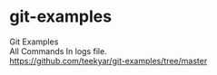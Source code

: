 # git-examples
Git Examples<br>
All Commands In logs file.<br>
https://github.com/teekyar/git-examples/tree/master
